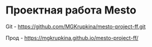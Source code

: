 # Проектная работа Mesto

Git - https://github.com/MGKrupkina/mesto-project-ff.git

Прод - https://mgkrupkina.github.io/mesto-project-ff/
